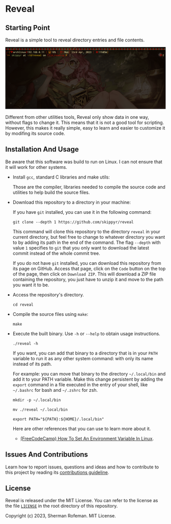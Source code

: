 <h1>Reveal</h1>
	<h2>Starting Point</h2>
		<p>Reveal is a simple tool to reveal directory entries and file contents.</p>
		<img src="./images/preview.gif">
		<p>Different from other utilities tools, Reveal only show data in one way, without flags to change it. This means that it is not a good tool for scripting. However, this makes it really simple, easy to learn and easier to customize it by modifing its source code.</p>
	<h2>Installation And Usage</h2>
		<p>Be aware that this software was build to run on Linux. I can not ensure that it will work for other systems.</p>
		<ul>
			<li>Install <code>gcc</code>, standard C libraries and make utils:</li>
			<p>Those are the compiler, libraries needed to compile the source code and utilities to help build the source files.</p>
			<li>Download this repository to a directory in your machine:</li>
			<p>If you have <code>git</code> installed, you can use it in the following command:</p>
			<pre><code>git clone --depth 1 https://github.com/skippyr/reveal</code></pre>
			<p>This command will clone this repository to the directory <code>reveal</code> in your current directory, but feel free to change to whatever directory you want to by adding its path in the end of the command. The flag <code>--depth</code> with value <code>1</code> specifies to <code>git</code> that you only want to download the latest commit instead of the whole commit tree.</p>
			<p>If you do not have <code>git</code> installed, you can download this repository from its page on GitHub. Access that page, click on the <code>Code</code> button on the top of the page, then click on <code>Download ZIP</code>. This will download a ZIP file containing the repository, you just have to unzip it and move to the path you want it to be.</p>
			<li>Access the repository's directory.</li>
			<pre><code>cd reveal</code></pre>
			<li>Compile the source files using <code>make</code>:</li>
			<pre><code>make</code></pre>
			<li>Execute the built binary. Use <code>-h</code> or <code>--help</code> to obtain usage instructions.</li>
			<pre><code>./reveal -h</code></pre>
			<p>If you want, you can add that binary to a directory that is in your <code>PATH</code> variable to run it as any other system command: with only its name instead of its path.</p>
			<p>For example: you can move that binary to the directory <code>~/.local/bin</code> and add it to your PATH variable. Make this change persistent by adding the <code>export</code> command in a file executed in the entry of your shell, like <code>~/.bashrc</code> for bash and <code>~/.zshrc</code> for zsh.</p>
			<pre><code>mkdir -p ~/.local/bin</code></pre>
			<pre><code>mv ./reveal ~/.local/bin</code></pre>
			<pre><code>export PATH="${PATH}:${HOME}/.local/bin"</code></pre>
			<p>Here are other references that you can use to learn more about it.</p>
				<ul>
					<li><a href="https://www.freecodecamp.org/news/how-to-set-an-environment-variable-in-linux/">(FreeCodeCamp) How To Set An Environment Variable In Linux</a>.</li>
				</ul>
		</ul>
	<h2>Issues And Contributions</h2>
		<p>Learn how to report issues, questions and ideas and how to contribute to this project by reading its <a href="https://skippyr.github.io/materials/pages/contributions_guideline.html">contributions guideline</a>.</p>
	<h2>License</h2>
		<p>Reveal is released under the MIT License. You can refer to the license as the file <code><a href="https://github.com/skippyr/reveal/blob/main/LICENSE">LICENSE</a></code> in the root directory of this repository.</p>
		<p>Copyright (c) 2023, Sherman Rofeman. MIT License.</p>


